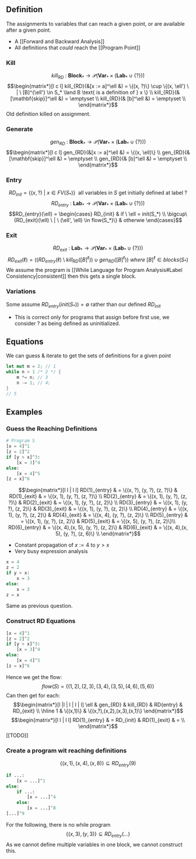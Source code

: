 ## Definition

The assignments to variables that can reach a given point, or are available after a given point.
- A [[Forward and Backward Analysis]]
- All definitions that *could* reach the [[Program Point]]
### Kill
$$kill_{RD} \ : \ \mathbf{Block}_* \to \mathcal{P}(\mathbf{Var}_* \times (\mathbf{Lab}_* \cup \{?\}))$$
$$\begin{matrix*}[l c l]
kill_{RD}(&[x := a]^\ell &) = \{(x, ?)\} \cup \{(x, \ell') \ | \ [B]^{\ell'} \in S_* \land B \text{ is a definition of } x \} \\
kill_{RD}(& [\mathbf{skip}]^\ell &) = \emptyset \\
kill_{RD}(& [b]^\ell &) = \emptyset \\
\end{matrix*}$$
Old definition killed on assignment.
### Generate
$$gen_{RD} \ : \ \mathbf{Block}_* \to \mathcal{P}(\mathbf{Var}_* \times (\mathbf{Lab}_* \cup \{?\}))$$
$$\begin{matrix*}[l c l]
gen_{RD}(&[x := a]^\ell &) = \{(x, \ell)\} \\
gen_{RD}(& [\mathbf{skip}]^\ell &) = \emptyset \\
gen_{RD}(& [b]^\ell &) = \emptyset \\
\end{matrix*}$$
### Entry
$$RD_{init} = \{(x, ?) \ | \ x \in FV(S_*)\} \ \text{ all variables in } S \text{ get initially defined at label }?$$
$$RD_{entry} \ : \ \mathbf{Lab}_* \to \mathcal{P}(\mathbf{Var}_* \times (\mathbf{Lab}_* \cup \{?\}))$$
$$RD_{entry}(\ell) = \begin{cases} 
RD_{init} & if \ \ell = init(S_*) \\ 
\bigcup\{RD_{exit}(\ell) \ | \ (\ell', \ell) \in flow(S_*)\} & otherwie \end{cases}$$
### Exit
$$RD_{exit} \ : \ \mathbf{Lab}_* \to \mathcal{P}(\mathbf{Var}_* \times (\mathbf{Lab}_* \cup \{?\}))$$
$$RD_{exit}(\ell) = \left( \left(RD_{entry}(\ell) \setminus kill_{RD}([B]^\ell) \right) \cup gen_{RD}([B]^\ell) \right) \ where \ [B]^\ell \in blocks(S_*)$$
We assume the program is [[While Language for Program Analysis#Label Consistency|consistent]] then this gets a single block. 

### Variations
Some assume $RD_{entry}(init(S_*)) = \emptyset$ rather than our defined $RD_{init}$ 
- This is correct only for programs that assign before first use, we consider $?$ as being defined as uninitialized.

## Equations
We can guess & iterate to get the sets of definitions for a given point
```rust
let mut m = 2; // 1
while n > 1 /* 2 */ {
	m *= n; // 3
	n -= 1; // 4;
}
// 5
```

## Examples
### Guess the Reaching Definitions
```python
# Program S
[x = 4]^1
[z = 2]^2
if [y > x]^3:
	[x = 3]^4
else:
	[x = 4]^5
[z = x]^6
```
$$\begin{matrix*}[l l | l l]
RD(1)_{entry} & = \{(x, ?), (y, ?), (z, ?)\} & RD(1)_{exit} & = \{(x, 1), (y, ?), (z, ?)\} \\
RD(2)_{entry} & = \{(x, 1), (y, ?), (z, ?)\} & RD(2)_{exit} & = \{(x, 1), (y, ?), (z, 2)\} \\
RD(3)_{entry} & = \{(x, 1), (y, ?), (z, 2)\} & RD(3)_{exit} & = \{(x, 1), (y, ?), (z, 2)\} \\
RD(4)_{entry} & = \{(x, 1), (y, ?), (z, 2)\}  & RD(4)_{exit} & = \{(x, 4), (y, ?), (z, 2)\} \\
RD(5)_{entry} & = \{(x, 1), (y, ?), (z, 2)\} & RD(5)_{exit} & = \{(x, 5), (y, ?), (z, 2)\}\\
RD(6)_{entry} & = \{(x, 4),(x, 5), (y, ?), (z, 2)\}  & RD(6)_{exit} & = \{(x, 4),(x, 5), (y, ?), (z, 6)\} \\
\end{matrix*}$$
- Constant propagation of $x:= 4$ to $y > x$
- Very busy expression analysis

```python
x = 4
z = 2
if y > x:
	x = 3
else:
	x = 3
z = x
```
Same as previous question.

### Construct RD Equations
```python
[x = 4]^1
[z = 2]^2
if [y > x]^3:
	[x = 3]^4
else:
	[x = 4]^5
[z = x]^6
```
Hence we get the flow:
$$flow(S) = \{ (1,2), (2,3), (3,4), (3,5), (4,6), (5,6) \}$$
Can then get for each:
$$\begin{matrix*}[l |l | l | l | l]
\ell & gen_{RD} & kill_{RD} & RD{entry} & RD_{exit} \\
\hline
1 & \{(x,1)\} & \{(x,?),(x,2),(x,3),(x,1)\}
\end{matrix*}$$
$$\begin{matrix*}[l l | l l]
RD(1)_{entry} & = RD_{init} & RD(1)_{exit} & =  \\
\end{matrix*}$$
[[TODO]]
### Create a program wit reaching definitions
$$\{(x,1),(x,4),(x,8)\} \subseteq RD_{entry}(9)$$
```python
if ...:
	[x = ...]^1
else:
	if ...:
		[x = ...]^4
	else:
		[x = ...]^8
[...]^9
```
For the following, there is no while program
$$\{(x,3),(y,3)\} \subseteq RD_{entry}(...)$$
As we cannot define multiple variables in one block, we cannot construct this.